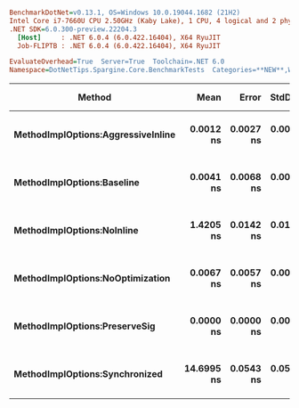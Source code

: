 ``` ini

BenchmarkDotNet=v0.13.1, OS=Windows 10.0.19044.1682 (21H2)
Intel Core i7-7660U CPU 2.50GHz (Kaby Lake), 1 CPU, 4 logical and 2 physical cores
.NET SDK=6.0.300-preview.22204.3
  [Host]     : .NET 6.0.4 (6.0.422.16404), X64 RyuJIT
  Job-FLIPTB : .NET 6.0.4 (6.0.422.16404), X64 RyuJIT

EvaluateOverhead=True  Server=True  Toolchain=.NET 6.0  
Namespace=DotNetTips.Spargine.Core.BenchmarkTests  Categories=**NEW**,Work in Progress  

```
|                             Method |       Mean |     Error |    StdDev |    StdErr |     Median |        Min |         Q1 |         Q3 |        Max |              Op/s | CI99.9% Margin | Iterations | Kurtosis | MValue | Skewness | Ratio | RatioSD | Welch(10%)/p-values | Rank |                                                       LogicalGroup | Baseline | Code Size | Allocated |
|----------------------------------- |-----------:|----------:|----------:|----------:|-----------:|-----------:|-----------:|-----------:|-----------:|------------------:|---------------:|-----------:|---------:|-------:|---------:|------:|--------:|-------------------- |-----:|------------------------------------------------------------------- |--------- |----------:|----------:|
| **MethodImplOptions:AggressiveInline** |  **0.0012 ns** | **0.0027 ns** | **0.0024 ns** | **0.0006 ns** |  **0.0000 ns** |  **0.0000 ns** |  **0.0000 ns** |  **0.0008 ns** |  **0.0072 ns** | **824,677,452,299.2** |      **0.0027 ns** |      **14.00** |    **4.106** |  **2.000** |   **1.6571** |     **?** |       **?** |                   **?** |    **1** | **Job-FLIPTB(EvaluateOverhead=True, Server=True, Toolchain=.NET 6.0)** |       **No** |      **24 B** |         **-** |
|         **MethodImplOptions:Baseline** |  **0.0041 ns** | **0.0068 ns** | **0.0063 ns** | **0.0016 ns** |  **0.0000 ns** |  **0.0000 ns** |  **0.0000 ns** |  **0.0068 ns** |  **0.0165 ns** | **243,628,400,197.2** |      **0.0068 ns** |      **15.00** |    **2.240** |  **2.727** |   **1.0328** |     **?** |       **?** |                   **?** |    **1** | **Job-FLIPTB(EvaluateOverhead=True, Server=True, Toolchain=.NET 6.0)** |      **Yes** |      **24 B** |         **-** |
|         **MethodImplOptions:NoInline** |  **1.4205 ns** | **0.0142 ns** | **0.0126 ns** | **0.0034 ns** |  **1.4174 ns** |  **1.4022 ns** |  **1.4143 ns** |  **1.4278 ns** |  **1.4490 ns** |     **703,956,138.4** |      **0.0142 ns** |      **14.00** |    **2.617** |  **2.000** |   **0.5452** |     **?** |       **?** |                   **?** |    **2** | **Job-FLIPTB(EvaluateOverhead=True, Server=True, Toolchain=.NET 6.0)** |       **No** |      **97 B** |         **-** |
|   **MethodImplOptions:NoOptimization** |  **0.0067 ns** | **0.0057 ns** | **0.0054 ns** | **0.0014 ns** |  **0.0066 ns** |  **0.0000 ns** |  **0.0016 ns** |  **0.0097 ns** |  **0.0163 ns** | **148,843,595,876.1** |      **0.0057 ns** |      **15.00** |    **1.733** |  **2.000** |   **0.2039** |     **?** |       **?** |                   **?** |    **1** | **Job-FLIPTB(EvaluateOverhead=True, Server=True, Toolchain=.NET 6.0)** |       **No** |      **24 B** |         **-** |
|      **MethodImplOptions:PreserveSig** |  **0.0000 ns** | **0.0000 ns** | **0.0000 ns** | **0.0000 ns** |  **0.0000 ns** |  **0.0000 ns** |  **0.0000 ns** |  **0.0000 ns** |  **0.0000 ns** |          **Infinity** |      **0.0000 ns** |      **14.00** |       **NA** |  **2.000** |       **NA** |     **?** |       **?** |                   **?** |    **1** | **Job-FLIPTB(EvaluateOverhead=True, Server=True, Toolchain=.NET 6.0)** |       **No** |      **24 B** |         **-** |
|     **MethodImplOptions:Synchronized** | **14.6995 ns** | **0.0543 ns** | **0.0508 ns** | **0.0131 ns** | **14.6867 ns** | **14.6183 ns** | **14.6729 ns** | **14.7390 ns** | **14.7809 ns** |      **68,029,403.4** |      **0.0543 ns** |      **15.00** |    **1.797** |  **2.000** |   **0.3144** |     **?** |       **?** |                   **?** |    **3** | **Job-FLIPTB(EvaluateOverhead=True, Server=True, Toolchain=.NET 6.0)** |       **No** |     **213 B** |         **-** |
